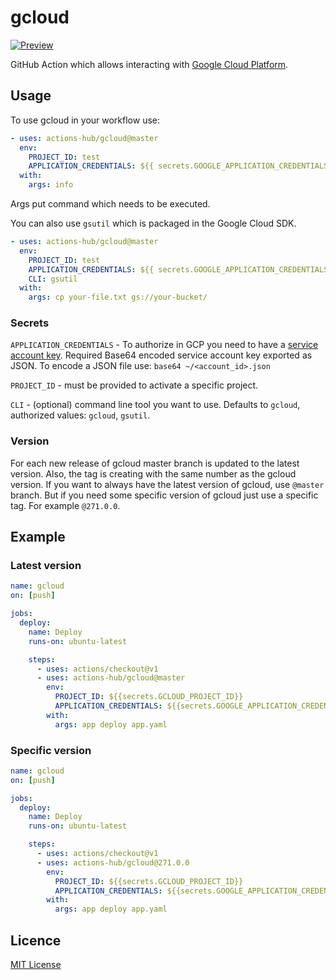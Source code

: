 # gcloud

[![Preview](https://serhiy.s3.eu-central-1.amazonaws.com/Github_repo/gcloud/logo_gcp_vertical_rgb.png?v=1)](https://cloud.google.com)

GitHub Action which allows interacting with [Google Cloud Platform](https://cloud.google.com).

## Usage

To use gcloud in your workflow use:

```yaml
- uses: actions-hub/gcloud@master
  env:
    PROJECT_ID: test
    APPLICATION_CREDENTIALS: ${{ secrets.GOOGLE_APPLICATION_CREDENTIALS }}
  with:
    args: info
```

Args put command which needs to be executed.

You can also use `gsutil` which is packaged in the Google Cloud SDK.

```yaml
- uses: actions-hub/gcloud@master
  env:
    PROJECT_ID: test
    APPLICATION_CREDENTIALS: ${{ secrets.GOOGLE_APPLICATION_CREDENTIALS }}
    CLI: gsutil
  with:
    args: cp your-file.txt gs://your-bucket/
```

### Secrets

`APPLICATION_CREDENTIALS` - To authorize in GCP you need to have a [service account key](https://console.cloud.google.com/apis/credentials/serviceaccountkey). Required Base64 encoded service account key exported as JSON.
To encode a JSON file use: `base64 ~/<account_id>.json`

`PROJECT_ID` - must be provided to activate a specific project.

`CLI` - (optional) command line tool you want to use. Defaults to `gcloud`, authorized values: `gcloud`, `gsutil`.

### Version
For each new release of gcloud master branch is updated to the latest version. Also, the tag is creating with the same number as the gcloud version. If you want to always have the latest version of gcloud, use `@master` branch. 
But if you need some specific version of gcloud just use a specific tag. For example `@271.0.0`.

## Example
### Latest version
```yaml
name: gcloud
on: [push]

jobs:
  deploy:
    name: Deploy
    runs-on: ubuntu-latest

    steps:
      - uses: actions/checkout@v1
      - uses: actions-hub/gcloud@master
        env:
          PROJECT_ID: ${{secrets.GCLOUD_PROJECT_ID}}
          APPLICATION_CREDENTIALS: ${{secrets.GOOGLE_APPLICATION_CREDENTIALS}}
        with:
          args: app deploy app.yaml
```

### Specific version
```yaml
name: gcloud
on: [push]

jobs:
  deploy:
    name: Deploy
    runs-on: ubuntu-latest

    steps:
      - uses: actions/checkout@v1
      - uses: actions-hub/gcloud@271.0.0
        env:
          PROJECT_ID: ${{secrets.GCLOUD_PROJECT_ID}}
          APPLICATION_CREDENTIALS: ${{secrets.GOOGLE_APPLICATION_CREDENTIALS}}
        with:
          args: app deploy app.yaml
```

## Licence

[MIT License](https://github.com/actions-hub/gcloud/blob/master/LICENSE)
